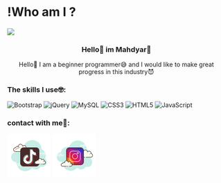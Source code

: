# !Who am I ?

<img align="center" src="https://github.com/mahdyar-developer/mahdyar-developer/assets/155878191/f30ba7d8-a736-45e8-a75f-fdfbf08d3768">
<h3 align="center">Hello👋 im Mahdyar🧠</h3>
<p align="center">Hello👋 I am a beginner programmer😅 and I would like to make great progress in this industry😈</p>
<h3 align="left">The skills I use🤓:</h3> 

![Bootstrap](https://img.shields.io/badge/bootstrap-%238511FA.svg?style=for-the-badge&logo=bootstrap&logoColor=white) ![jQuery](https://img.shields.io/badge/jquery-%230769AD.svg?style=for-the-badge&logo=jquery&logoColor=white) ![MySQL](https://img.shields.io/badge/mysql-%2300f.svg?style=for-the-badge&logo=mysql&logoColor=white) ![CSS3](https://img.shields.io/badge/css3-%231572B6.svg?style=for-the-badge&logo=css3&logoColor=white) ![HTML5](https://img.shields.io/badge/html5-%23E34F26.svg?style=for-the-badge&logo=html5&logoColor=white) ![JavaScript](https://img.shields.io/badge/javascript-%23323330.svg?style=for-the-badge&logo=javascript&logoColor=%23F7DF1E)
<h3 align="left">contact with me👾:</h3> 
<a href="https://www.tiktok.com/@pan0da0?_r=1&_d=e7ic651eei8g2d&sec_uid=MS4wLjABAAAA10dwlwGS301Xat-gqOwiHHyE4jpW2AUfHZ_LcaHQs3sCYmCbp21Q6J5CfGDtbT6m&share_author_id=7109788705761838122&sharer_language=en&source=h5_m&u_code=e29l2jg3ei331b&timestamp=1706777683&user_id=7109788705761838122&sec_user_id=MS4wLjABAAAA10dwlwGS301Xat-gqOwiHHyE4jpW2AUfHZ_LcaHQs3sCYmCbp21Q6J5CfGDtbT6m&utm_source=copy&utm_campaign=client_share&utm_medium=android&share_iid=7327590915526641451&share_link_id=54783abd-9a5a-4396-bc49-010a6b74eb04&share_app_id=1233&ugbiz_name=ACCOUNT&ug_btm=b8727%2Cb0229&social_share_type=5&enable_checksum=1"><img src="https://github.com/mahdyar-developer/mahdyar-developer/blob/main/image/icons8-tik-tok-100.png?raw=true"></a> <a href="https://www.instagram.com/mahdi.yar02?igsh=MXZxaWpqMzRseDVpbg=="><img src="https://github.com/mahdyar-developer/mahdyar-developer/blob/main/image/icons8-instagram-100.png?raw=true"></a>
